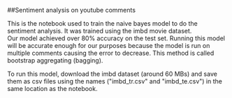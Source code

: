 ##Sentiment analysis on youtube comments

This is the notebook used to train the naive bayes model to do the sentiment analysis. It was trained using the imbd movie dataset.
<br/>
Our model achieved over 80% accuracy on the test set. Running this model will be accurate enough for our purposes because the model is run on multiple comments causing the error to decrease. This method is called bootstrap aggregating (bagging).
<br/>

To run this model, download the imbd dataset (around 60 MBs) and save them as csv files using the names ("imbd_tr.csv" and "imbd_te.csv") in the same location as the notebook.

